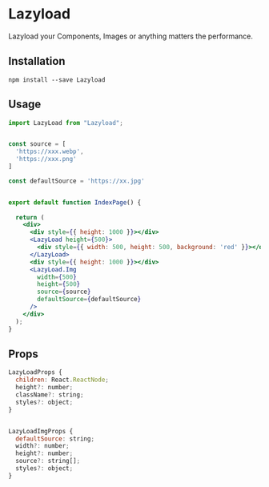 # Lazyload

Lazyload your Components, Images or anything matters the performance.

## Installation

```
npm install --save Lazyload
```


## Usage

```jsx
import LazyLoad from "Lazyload";


const source = [
  'https://xxx.webp',
  'https://xxx.png'
]

const defaultSource = 'https://xx.jpg'


export default function IndexPage() {
 
  return (
    <div>
      <div style={{ height: 1000 }}></div>
      <LazyLoad height={500}>
        <div style={{ width: 500, height: 500, background: 'red' }}></div>
      </LazyLoad>
      <div style={{ height: 1000 }}></div>
      <LazyLoad.Img
        width={500}
        height={500}
        source={source}
        defaultSource={defaultSource}
      />
    </div>
  );
}

```

## Props

```js
LazyLoadProps {
  children: React.ReactNode;
  height?: number;
  className?: string;
  styles?: object;
}


LazyLoadImgProps {
  defaultSource: string;
  width?: number;
  height?: number;
  source?: string[];
  styles?: object;
}
```